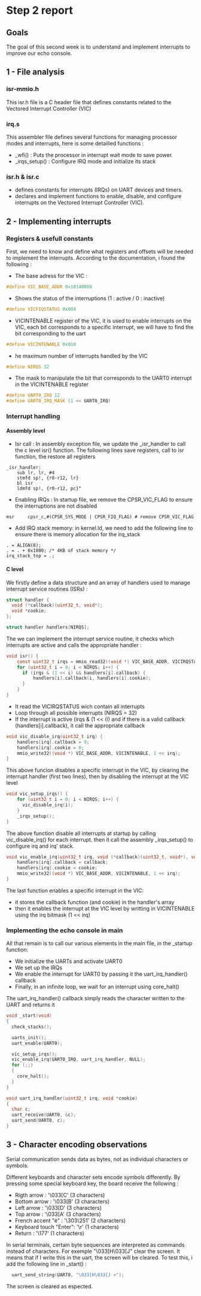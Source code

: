 # Step 2 report

## Goals

The goal of this second week is to understand and implement interrupts to improve our echo console.

## 1 - File analysis

### isr-mmio.h

This isr.h file is a C header file that defines constants related to the Vectored Interrupt Controller (VIC)

### irq.s

This assembler file defines several functions for managing processor modes and interrupts, here is some detailled functions :

- \_wfi() : Puts the processor in interrupt wait mode to save power.
- \_irqs_setup() : Configure IRQ mode and initialize its stack

### isr.h & isr.c

- defines constants for interrupts (IRQs) on UART devices and timers.
- declares and implement functions to enable, disable, and configure interrupts on the Vectored Interrupt Controller (VIC).

## 2 - Implementing interrupts

### Registers & usefull constants

First, we need to know and define what registers and offsets will be needed to implement the interrupts. According to the documentation, i found the following :

- The base adress for the VIC :

```c
#define VIC_BASE_ADDR 0x10140000
```

- Shows the status of the interruptions (1 : active / 0 : inactive)

```c
#define VICFIQSTATUS 0x004
```

- VICINTENABLE register of the VIC, it is used to enable interrupts on the VIC, each bit corresponds to a specific interrupt, we will have to find the bit corresponding to the uart

```c
#define VICINTENABLE 0x010
```

- he maximum number of interrupts handled by the VIC

```c
#define NIRQS 32
```

- The mask to manipulate the bit that corresponds to the UART0 interrupt in the VICINTENABLE register

```c
#define UART0_IRQ 12
#define UART0_IRQ_MASK (1 << UART0_IRQ)
```

### Interrupt handling

#### Assembly level

- Isr call : In assembly exception file, we update the \_isr_handler to call the c level isr() function. The following lines save registers, call to isr function, the restore all registers

```
_isr_handler:
    sub lr, lr, #4
    stmfd sp!, {r0-r12, lr}
    bl isr
    ldmfd sp!, {r0-r12, pc}^
```

- Enabling IRQs : In startup file, we remove the CPSR_VIC_FLAG to ensure the interruptions are not disabled

```
msr     cpsr_c,#(CPSR_SYS_MODE | CPSR_FIQ_FLAG) # remove CPSR_VIC_FLAG
```

- Add IRQ stack memory: in kernel.ld, we need to add the following line to ensure there is memory allocation for the irq_stack

```
. = ALIGN(8);
. = . + 0x1000; /* 4KB of stack memory */
irq_stack_top = .;
```

#### C level

We firstly define a data structure and an array of handlers used to manage interrupt service routines (ISRs) :

```c
struct handler {
  void (*callback)(uint32_t, void*);
  void *cookie;
};

struct handler handlers[NIRQS];
```

The we can implement the interrupt service routine, it checks which interrupts are active and calls the appropriate handler :

```c
void isr() {
    const uint32_t irqs = mmio_read32((void *) VIC_BASE_ADDR, VICIRQSTATUS);;
    for (uint32_t i = 0; i < NIRQS; i++) {
      if (irqs & (1 << i) && handlers[i].callback) {
          handlers[i].callback(i, handlers[i].cookie);
      }
    }
}
```

- It read the VICIRQSTATUS wich contain all interrupts
- Loop through all possible interrupts (NIRQS = 32)
- If the interrupt is active (irqs & (1 << i)) and if there is a valid callback (handlers[i].callback), it call the appropriate callback

```c
void vic_disable_irq(uint32_t irq) {
    handlers[irq].callback = 0;
    handlers[irq].cookie = 0;
    mmio_write32((void *) VIC_BASE_ADDR, VICINTENABLE, 1 << irq);
}
```

This above funcion disables a specific interrupt in the VIC, by clearing the interrupt handler (first two lines), then by disabling the interrupt at the VIC level

```c
void vic_setup_irqs() {
    for (uint32_t i = 0; i < NIRQS; i++) {
      vic_disable_irq(i);
    }
    _irqs_setup();
}
```

The above function disable all interrupts at startup by calling vic_disable_irq() for each interrupt. then it call the assembly \_irqs_setup() to configure irq and irq' stack.

```c
void vic_enable_irq(uint32_t irq, void (*callback)(uint32_t, void*), void *cookie) {
    handlers[irq].callback = callback;
    handlers[irq].cookie = cookie;
    mmio_write32((void *) VIC_BASE_ADDR, VICINTENABLE, 1 << irq);
}
```

The last function enables a specific interrupt in the VIC:

- it stores the callback function (and cookie) in the handler's array
- then it enables the interrupt at the VIC level by writting in VICINTENABLE using the irq bitmask (1 << irq)

### Implementing the echo console in main

All that remain is to call our various elements in the main file, in the \_startup function:

- We initialize the UARTs and activate UART0
- We set up the IRQs
- We enable the interrupt for UART0 by passing it the uart_irq_handler() callback
- Finally, in an infinite loop, we wait for an interrupt using core_halt()

The uart_irq_handler() callback simply reads the character written to the UART and returns it

```c
void _start(void)
{
  check_stacks();

  uarts_init();
  uart_enable(UART0);

  vic_setup_irqs();
  vic_enable_irq(UART0_IRQ, uart_irq_handler, NULL);
  for (;;)
  {
    core_halt();
  }
}

void uart_irq_handler(uint32_t irq, void *cookie)
{
  char c;
  uart_receive(UART0, &c);
  uart_send(UART0, c);
}
```

## 3 - Character encoding observations

Serial communication sends data as bytes, not as individual characters or symbols.

Different keyboards and character sets encode symbols differently. By pressing some special keyboard key, the board receive the following :

- Rigth arrow : '\033[C' (3 characters)
- Bottom arrow : '\033[B' (3 characters)
- Left arrow : '\033[D' (3 characters)
- Top arrow : '\033[A' (3 characters)
- French accent "é" : '\303\251' (2 characters)
- Keyboard touch "Enter": '\r' (1 characters)
- Return : '\177' (1 characters)

In serial terminals, certain byte sequences are interpreted as commands instead of characters. For exemple "\033[H\033[J" clear the screen. It means that if I write this in the uart, the screen will be cleared. To test this, i add the following line in \_start() :

```c
  uart_send_string(UART0, "\033[H\033[J >");
```

The screen is cleared as espected.
